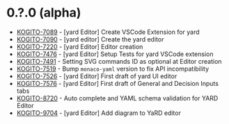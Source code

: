 <!--
   Licensed to the Apache Software Foundation (ASF) under one
   or more contributor license agreements.  See the NOTICE file
   distributed with this work for additional information
   regarding copyright ownership.  The ASF licenses this file
   to you under the Apache License, Version 2.0 (the
   "License"); you may not use this file except in compliance
   with the License.  You may obtain a copy of the License at
     http://www.apache.org/licenses/LICENSE-2.0
   Unless required by applicable law or agreed to in writing,
   software distributed under the License is distributed on an
   "AS IS" BASIS, WITHOUT WARRANTIES OR CONDITIONS OF ANY
   KIND, either express or implied.  See the License for the
   specific language governing permissions and limitations
   under the License.
-->

# 0.?.0 (alpha)

- [KOGITO-7089](https://issues.redhat.com/browse/KOGITO-7089) - [yard Editor] Create VSCode Extension for yard
- [KOGITO-7090](https://issues.redhat.com/browse/KOGITO-7090) - [yard editor] Create the yard editor
- [KOGITO-7220](https://issues.redhat.com/browse/KOGITO-7220) - [yard Editor] Editor creation
- [KOGITO-7476](https://issues.redhat.com/browse/KOGITO-7476) - [yard Editor] Setup Tests for yard VSCode extension
- [KOGITO-7491](https://issues.redhat.com/browse/KOGITO-7491) - Setting SVG commands ID as optional at Editor creation
- [KOGITO-7519](https://issues.redhat.com/browse/KOGITO-7519) - Bump `monaco-yaml` version to fix API incompatibility
- [KOGITO-7526](https://issues.redhat.com/browse/KOGITO-7526) - [yard Editor] First draft of yard UI editor
- [KOGITO-7576](https://issues.redhat.com/browse/KOGITO-7576) - [yard Editor] First draft of General and Decision Inputs tabs
- [KOGITO-8720](https://issues.redhat.com/browse/KOGITO-8720) - Auto complete and YAML schema validation for YARD Editor
- [KOGITO-9704](https://issues.redhat.com/browse/KOGITO-9704) - [yard Editor] Add diagram to YaRD editor
